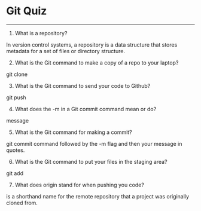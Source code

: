 # Git Quiz



---

1. What is a repository?


<!-- Write your answer under here -->
In version control systems, a repository is a data structure that stores metadata for a set of files or directory structure.

2. What is the Git command to make a copy of a repo to your laptop?

<!-- Write your answer under here -->
git clone 


3. What is the Git command to send your code to Github?

<!-- Write your answer under here -->
git push

4. What does the -m in a Git commit command mean or do?

<!-- Write your answer here -->
message

5. What is the Git command for making a commit?

<!-- Write your answer here -->
git commit command followed by the -m flag and then your message in quotes.

6. What is the Git command to put your files in the staging area?

<!-- Write your answer here -->
git add

7. What does origin stand for when pushing you code?

<!-- Write your answer here -->
is a shorthand name for the remote repository that a project was originally cloned from.
